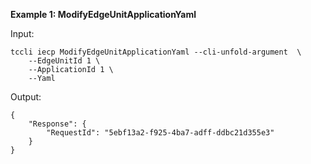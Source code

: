 **Example 1: ModifyEdgeUnitApplicationYaml**



Input: 

```
tccli iecp ModifyEdgeUnitApplicationYaml --cli-unfold-argument  \
    --EdgeUnitId 1 \
    --ApplicationId 1 \
    --Yaml 
```

Output: 
```
{
    "Response": {
        "RequestId": "5ebf13a2-f925-4ba7-adff-ddbc21d355e3"
    }
}
```

